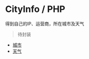 # CityInfo / PHP

得到自己的IP、运营商，所在城市及天气

> 待封装

* [城市](http://www.yaaerr.com/iptool)
* [天气](http://wthrcdn.etouch.cn/weather_mini?city=%E5%8C%97%E4%BA%AC)
